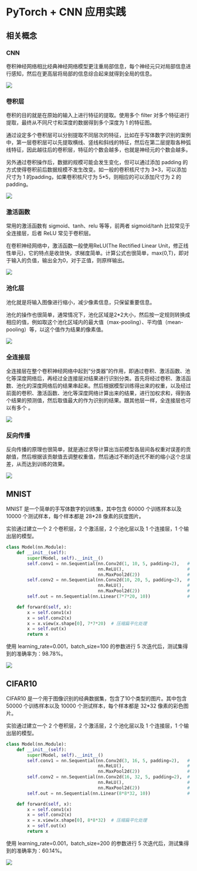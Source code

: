 # PyTorch + CNN 应用实践

## 相关概念

### CNN

卷积神经网络相比经典神经网络模型更注重局部信息，每个神经元只对局部信息进行感知，然后在更高层将局部的信息综合起来就得到全局的信息。

![](./img/1.png)

### 卷积层

卷积的目的就是在原始的输入上进行特征的提取。使用多个 filter 对多个特征进行提取，最终从不同尺寸和深度的数据得到多个深度为 1 的特征图。

通过设定多个卷积层可以分别提取不同层次的特征，比如在手写体数字识别的案例中，第一层卷积层可以先提取横线、竖线和斜线的特征，然后在第二层提取各种弧线特征，因此越往后的卷积层，特征的个数会越多，也就是神经元的个数会越多。

另外通过卷积操作后，数据的规模可能会发生变化，但可以通过添加 padding 的方式使得卷积前后数据规模不发生改变。如一般的卷积核尺寸为 3\*3，可以添加尺寸为 1 的padding，如果卷积核尺寸为 5\*5，则相应的可以添加尺寸为 2 的padding。

![](./img/3.png)

### 激活函数

常用的激活函数有 sigmoid、tanh、relu 等等，前两者 sigmoid/tanh 比较常见于全连接层，后者 ReLU 常见于卷积层。

 在卷积神经网络中，激活函数一般使用ReLU(The Rectified Linear Unit，修正线性单元)，它的特点是收敛快，求梯度简单。计算公式也很简单，max(0,T)，即对于输入的负值，输出全为0，对于正值，则原样输出。

![](./img/2.png)

### 池化层

池化就是将输入图像进行缩小，减少像素信息，只保留重要信息。

池化的操作也很简单，通常情况下，池化区域是2*2大小，然后按一定规则转换成相应的值，例如取这个池化区域内的最大值（max-pooling）、平均值（mean-pooling）等，以这个值作为结果的像素值。

![](./img/4.png)

### 全连接层

全连接层在整个卷积神经网络中起到“分类器”的作用，即通过卷积、激活函数、池化等深度网络后，再经过全连接层对结果进行识别分类。首先将经过卷积、激活函数、池化的深度网络后的结果串起来。然后根据模型训练得出来的权重，以及经过前面的卷积、激活函数、池化等深度网络计算出来的结果，进行加权求和，得到各个结果的预测值，然后取值最大的作为识别的结果。跟其他层一样，全连接层也可以有多个 。

![](./img/5.png)

### 反向传播

反向传播的原理也很简单，就是通过求导计算出当前模型各层间各权重对误差的贡献值，然后根据该贡献值去调整权重值，然后通过不断的迭代不断的缩小这个总误差，从而达到训练的效果。

![](./img/6.png)

## MNIST

MNIST 是一个简单的手写体数字的训练集，其中包含 60000 个训练样本以及 10000 个测试样本，每个样本都是 28*28 像素的灰度图片。

实验通过建立一个 2 个卷积层，2 个激活层，2 个池化层以及 1 个连接层，1 个输出层的模型。

```python
class Model(nn.Module):
    def __init__(self):
        super(Model, self).__init__()
        self.conv1 = nn.Sequential(nn.Conv2d(1, 10, 5, padding=2),   # 卷积
                                   nn.ReLU(),                        # 激活
                                   nn.MaxPool2d(2))                  # 池化
        self.conv2 = nn.Sequential(nn.Conv2d(10, 20, 5, padding=2),  # 卷积
                                   nn.ReLU(),                        # 激活
                                   nn.MaxPool2d(2))                  # 池化
        self.out = nn.Sequential(nn.Linear(7*7*20, 10))              # 全连接

    def forward(self, x):
        x = self.conv1(x)
        x = self.conv2(x)
        x = x.view(x.shape[0], 7*7*20)  # 压缩扁平化处理
        x = self.out(x)
        return x
```

使用 learning_rate=0.001，batch_size=100 的参数进行 5 次迭代后，测试集得到的准确率为：98.78%。

![](./img/7.png)

## CIFAR10

CIFAR10 是一个用于图像识别的经典数据集，包含了10个类型的图片。其中包含 50000 个训练样本以及 10000 个测试样本，每个样本都是 32*32 像素的彩色图片。

实验通过建立一个 2 个卷积层，2 个激活层，2 个池化层以及 1 个连接层，1 个输出层的模型。

```python
class Model(nn.Module):
    def __init__(self):
        super(Model, self).__init__()
        self.conv1 = nn.Sequential(nn.Conv2d(3, 16, 5, padding=2),   # 卷积
                                   nn.ReLU(),                        # 激活
                                   nn.MaxPool2d(2))                  # 池化
        self.conv2 = nn.Sequential(nn.Conv2d(16, 32, 5, padding=2),  # 卷积
                                   nn.ReLU(),                        # 激活
                                   nn.MaxPool2d(2))                  # 池化
        self.out = nn.Sequential(nn.Linear(8*8*32, 10))              # 全连接

    def forward(self, x):
        x = self.conv1(x)
        x = self.conv2(x)
        x = x.view(x.shape[0], 8*8*32)  # 压缩扁平化处理
        x = self.out(x)
        return x
```

使用 learning_rate=0.001，batch_size=200 的参数进行 5 次迭代后，测试集得到的准确率为：60.14%。

![](./img/8.png)